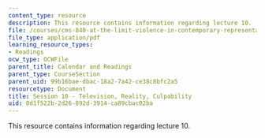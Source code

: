 ```yaml
---
content_type: resource
description: This resource contains information regarding lecture 10.
file: /courses/cms-840-at-the-limit-violence-in-contemporary-representation-fall-2013/0d1f522b2d26892d3914ca89cbac02ba_MITCMS_840F13_Session_10.pdf
file_type: application/pdf
learning_resource_types:
- Readings
ocw_type: OCWFile
parent_title: Calendar and Readings
parent_type: CourseSection
parent_uid: 99b16bae-dbac-18a2-7a42-ce38c8bfc2a5
resourcetype: Document
title: Session 10 - Television, Reality, Culpability
uid: 0d1f522b-2d26-892d-3914-ca89cbac02ba
---
```

This resource contains information regarding lecture 10.

